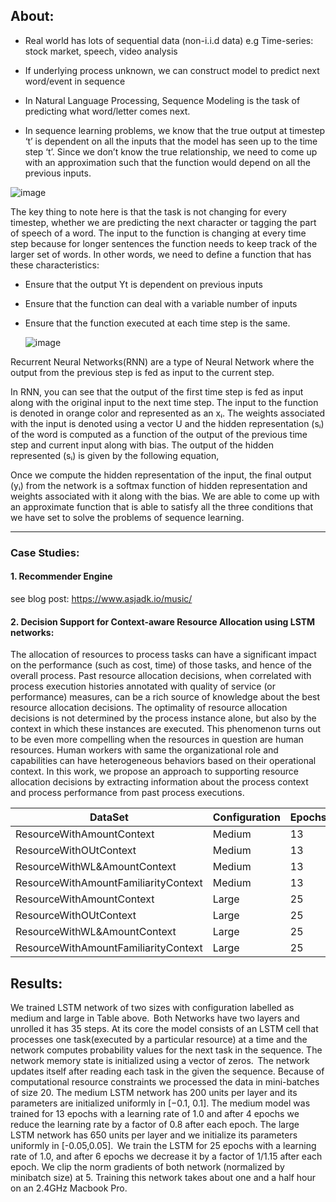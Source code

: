 
## About: 

- Real world has lots of sequential data (non-i.i.d data) e.g Time-series: stock market, speech, video analysis
-  If underlying process unknown,  we can construct model to predict next word/event in sequence
- In Natural Language Processing, Sequence Modeling is the task of predicting what word/letter comes next.

 - In sequence learning problems, we know that the true output at timestep ‘t’ is dependent on all the inputs that the model has seen up to the time step ‘t’. Since we don’t know the true relationship, we need to come up with an approximation such that the function would depend on all the previous inputs.

![image](https://user-images.githubusercontent.com/3470924/117558926-7f415a00-b0c4-11eb-801f-4450fd61d718.png)


The key thing to note here is that the task is not changing for every timestep, whether we are predicting the next character or tagging the part of speech of a word. The input to the function is changing at every time step because for longer sentences the function needs to keep track of the larger set of words.
In other words, we need to define a function that has these characteristics:

- Ensure that the output Yt is dependent on previous inputs
- Ensure that the function can deal with a variable number of inputs
- Ensure that the function executed at each time step is the same.

  ![image](https://user-images.githubusercontent.com/3470924/117558932-85373b00-b0c4-11eb-9172-1d9811535342.png)

Recurrent Neural Networks(RNN) are a type of Neural Network where the output from the previous step is fed as input to the current step.

In RNN, you can see that the output of the first time step is fed as input along with the original input to the next time step.
The input to the function is denoted in orange color and represented as an xᵢ. The weights associated with the input is denoted using a vector U and the hidden representation (sᵢ) of the word is computed as a function of the output of the previous time step and current input along with bias. The output of the hidden represented (sᵢ) is given by the following equation,

Once we compute the hidden representation of the input, the final output (yᵢ) from the network is a softmax function of hidden representation and weights associated with it along with the bias. We are able to come up with an approximate function that is able to satisfy all the three conditions that we have set to solve the problems of sequence learning.



----


### Case Studies: 


####  1. Recommender Engine


see blog post: https://www.asjadk.io/music/

#### 2. Decision Support for Context-aware Resource Allocation using LSTM networks: 


The allocation of resources to process tasks can have a significant impact on the performance (such as cost, time) of those tasks, and hence of the overall process. Past resource allocation decisions, when correlated with process execution histories annotated with quality of service (or performance) measures, can be a rich source of knowledge about the best resource allocation decisions. The optimality of resource allocation decisions is not determined by the process instance alone, but also by the context in which these instances are executed. This phenomenon turns out to be even more compelling when the resources in question are human resources. Human workers with same the organizational role and capabilities can have heterogeneous behaviors based on their operational context. In this work, we propose an approach to supporting resource allocation decisions by extracting information about the process context and process performance from past process executions. 

| DataSet                              | Configuration | Epochs | Train   | Valid   | Test    |
| ------------------------------------ | ------------- | ------ | ------- | ------- | ------- |
| ResourceWithAmountContext            | Medium        | 13     | 74.045  | 187.323 | 191.933 |
| ResourceWithOUtContext               | Medium        | 13     | 2.050   | 2.321   | 2.518   |
| ResourceWithWL&AmountContext         | Medium        | 13     | 77.944  | 161.044 | 164.025 |
| ResourceWithAmountFamiliarityContext | Medium        | 13     | 404.591 | 498.988 | 517.228 |
| ResourceWithAmountContext            | Large         | 25     | 51.332  | 151.331 | 149.891 |
| ResourceWithOUtContext               | Large         | 25     | 2.050   | 2.271   | 2.518   |
| ResourceWithWL&AmountContext         | Large         | 25     | 48.452  | 135.032 | 137.056 |
| ResourceWithAmountFamiliarityContext | Large         | 25     | 159.232 | 372.712 | 371.158 |



## Results: 


We trained LSTM network of two sizes with configuration labelled as medium and large in Table above.  Both Networks have two layers and unrolled it has 35 steps. At its core the model consists of an LSTM cell that processes one task(executed by a particular resource) at a time and the network computes probability values for the next task in the sequence. The network memory state is initialized using a vector of zeros.  The network updates itself after reading each task in the given the sequence. Because of computational resource constraints we processed the data in mini-batches of size 20. The medium LSTM network has 200 units per layer and its parameters are initialized uniformly in [−0.1, 0.1]. The medium model was trained for 13 epochs with a learning rate of 1.0 and after 4 epochs we reduce the learning rate by a factor of 0.8 after each epoch. The large LSTM network has 650 units per layer and we initialize its parameters uniformly in [-0.05,0.05].  We train the LSTM for 25 epochs with a learning rate of 1.0, and after 6 epochs we decrease it by a factor of 1/1.15 after each epoch. We clip the norm gradients of both network (normalized by minibatch size) at 5. Training this network takes about one and a half hour on an 2.4GHz Macbook Pro.   
